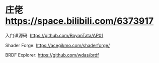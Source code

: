 # 庄佬 https://space.bilibili.com/6373917

入门课源码: https://github.com/BoyanTata/AP01

Shader Forge: https://acegikmo.com/shaderforge/

BRDF Explorer: https://github.com/wdas/brdf
